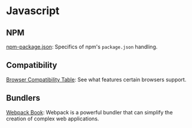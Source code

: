 
Javascript
==========

NPM
---

[npm-package.json](https://docs.npmjs.com/files/package.json): Specifics of npm's ``package.json`` handling.


Compatibility
-------------

[Browser Compatibility Table](https://kangax.github.io/compat-table/es6/): See what features certain browsers support.


Bundlers
--------

[Webpack Book](https://survivejs.com/webpack/): Webpack is a powerful bundler that can simplify the creation of complex web applications.